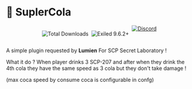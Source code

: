 # 🍾 SuplerCola

<div align="center" style="display: flex; align-items: flex-start; justify-content: center; gap: 8px;">

  <!-- Total downloads via GitHub API -->
  <img
    src="https://img.shields.io/badge/dynamic/json?url=https://api.github.com/repos/Konoaru384/SuperCola/releases&query=sum(@.assets[].download_count)&label=Total%20Downloads&color=blue&style=for-the-badge"
    alt="Total Downloads" 
    style="vertical-align: top;"
  />

  <!-- Version Exiled -->
  <img
    src="https://img.shields.io/badge/EXILED-9.6.2+-blueviolet?style=for-the-badge"
    alt="Exiled 9.6.2+" 
    style="vertical-align: top;"
  />

  <!-- Discord -->
  <a href="https://discord.gg/TON_INVITE_ICI">
    <img
      src="https://img.shields.io/badge/Discord-Join%20Us-7289DA?style=for-the-badge&logo=discord"
      alt="Discord"
      style="vertical-align: top;"
    />
  </a>

</div>




A simple plugin requested by **Lumien** For SCP Secret Laboratory !

What it do ? 
When player drinks 3 SCP-207 and after when they drink the 4th cola they have the same speed as 3 cola but they don't take damage !

(max coca speed by consume coca is configurable in confg)
